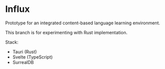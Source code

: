 # Influx

Prototype for an integrated content-based language learning environment.

This branch is for experimenting with Rust implementation.

Stack:
- Tauri (Rust)
- Svelte (TypeScript)
- SurrealDB
